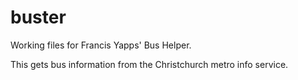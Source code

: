 # buster

Working files for Francis Yapps' Bus Helper.

This gets bus information from the Christchurch metro info service.
